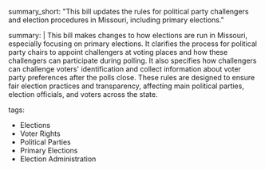 summary_short: "This bill updates the rules for political party challengers and election procedures in Missouri, including primary elections."

summary: |
  This bill makes changes to how elections are run in Missouri, especially focusing on primary elections. It clarifies the process for political party chairs to appoint challengers at voting places and how these challengers can participate during polling. It also specifies how challengers can challenge voters' identification and collect information about voter party preferences after the polls close. These rules are designed to ensure fair election practices and transparency, affecting main political parties, election officials, and voters across the state.

tags:
  - Elections
  - Voter Rights
  - Political Parties
  - Primary Elections
  - Election Administration
